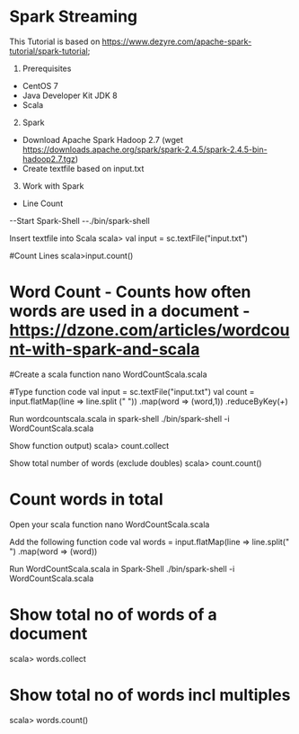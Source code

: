 # Spark Streaming

This Tutorial is based on https://www.dezyre.com/apache-spark-tutorial/spark-tutorial; 

1) Prerequisites
- CentOS 7
- Java Developer Kit JDK 8 
- Scala

2) Spark 
- Download Apache Spark Hadoop 2.7 (wget https://downloads.apache.org/spark/spark-2.4.5/spark-2.4.5-bin-hadoop2.7.tgz)
- Create textfile based on input.txt

3) Work with Spark
- Line Count

--Start Spark-Shell
--./bin/spark-shell

Insert textfile into Scala
scala> val input = sc.textFile("input.txt")

#Count Lines
scala>input.count()

# Word Count - Counts how often words are used in a document - https://dzone.com/articles/wordcount-with-spark-and-scala

#Create a scala function 
nano WordCountScala.scala

#Type function code
val input = sc.textFile("input.txt")
val count = input.flatMap(line => line.split (" "))
.map(word => (word,1))
.reduceByKey(_+_)

Run wordcountscala.scala in spark-shell
./bin/spark-shell -i WordCountScala.scala

Show function output)
scala> count.collect

Show total number of words (exclude doubles)
scala> count.count()

# Count words in total
Open your scala function
nano WordCountScala.scala

Add the following function code
val words = input.flatMap(line => line.split(" ")
.map(word => (word))

Run WordCountScala.scala in Spark-Shell
./bin/spark-shell -i WordCountScala.scala

# Show total no of words of a document
scala> words.collect

# Show total no of words incl multiples
scala> words.count()



